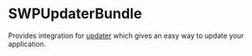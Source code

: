 # SWPUpdaterBundle
Provides integration for [updater](https://github.com/ahilles107/updater) which gives an easy way to update your application.
